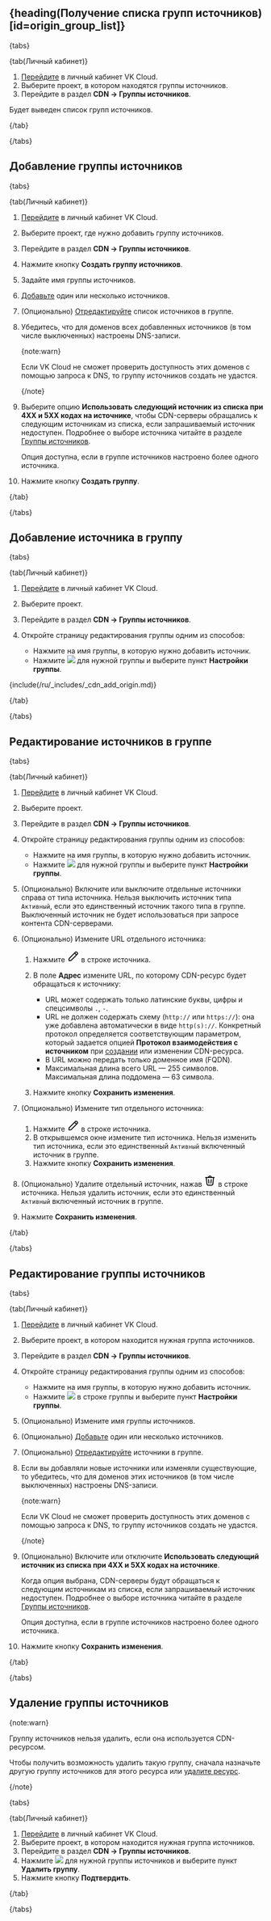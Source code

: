 ## {heading(Получение списка групп источников)[id=origin_group_list]}

{tabs}

{tab(Личный кабинет)}

1. [Перейдите](https://msk.cloud.vk.com/app/) в личный кабинет VK Cloud.
1. Выберите проект, в котором находятся группы источников.
1. Перейдите в раздел **CDN → Группы источников**.

Будет выведен список групп источников.

{/tab}

{/tabs}

## Добавление группы источников

{tabs}

{tab(Личный кабинет)}

1. [Перейдите](https://msk.cloud.vk.com/app/) в личный кабинет VK Cloud.
1. Выберите проект, где нужно добавить группу источников.
1. Перейдите в раздел **CDN → Группы источников**.
1. Нажмите кнопку **Создать группу источников**.
1. Задайте имя группы источников.
1. [Добавьте](#dobavlenie_istochnika_v_gruppu) один или несколько источников.
1. (Опционально) [Отредактируйте](#redaktirovanie_istochnikov_v_gruppe) список источников в группе.
1. Убедитесь, что для доменов всех добавленных источников (в том числе выключенных) настроены DNS-записи.

   {note:warn}

   Если VK Cloud не сможет проверить доступность этих доменов с помощью запроса к DNS, то группу источников создать не удастся.

   {/note}

1. Выберите опцию **Использовать следующий источник из списка при 4XX и 5XX кодах на источнике**, чтобы CDN-серверы обращались к следующим источникам из списка, если запрашиваемый источник недоступен. Подробнее о выборе источника читайте в разделе [Группы источников](../../concepts/origin-groups).

   Oпция доступна, если в группе источников настроено более одного источника.

1. Нажмите кнопку **Создать группу**.

{/tab}

{/tabs}

## Добавление источника в группу

{tabs}

{tab(Личный кабинет)}

1. [Перейдите](https://msk.cloud.vk.com/app/) в личный кабинет VK Cloud.
1. Выберите проект.
1. Перейдите в раздел **CDN → Группы источников**.
1. Откройте страницу редактирования группы одним из способов:

   - Нажмите на имя группы, в которую нужно добавить источник.
   - Нажмите ![ ](/ru/assets/more-icon.svg "inline") для нужной группы и выберите пункт **Настройки группы**.

{include(/ru/_includes/_cdn_add_origin.md)}

{/tab}

{/tabs}

## Редактирование источников в группе

{tabs}

{tab(Личный кабинет)}

1. [Перейдите](https://msk.cloud.vk.com/app/) в личный кабинет VK Cloud.
1. Выберите проект.
1. Перейдите в раздел **CDN → Группы источников**.
1. Откройте страницу редактирования группы одним из способов:

   - Нажмите на имя группы, в которую нужно добавить источник.
   - Нажмите ![ ](/ru/assets/more-icon.svg "inline") для нужной группы и выберите пункт **Настройки группы**.

1. (Опционально) Включите или выключите отдельные источники справа от типа источника. Нельзя выключить источник типа `Активный`, если это единственный источник такого типа в группе. Выключенный источник не будет использоваться при запросе контента CDN-серверами.

1. (Опционально) Измените URL отдельного источника:

   1. Нажмите ![pencil-icon](./assets/pencil-icon.svg "inline") в строке источника.
   1. В поле **Адрес** измените URL, по которому CDN-ресурс будет обращаться к источнику:

      - URL может содержать только латинские буквы, цифры и спецсимволы `.`, `-`.
      - URL не должен содержать схему (`http://` или `https://`): она уже добавлена автоматически в виде `http(s)://`. Конкретный протокол определяется соответствующим параметром, который задается опцией **Протокол взаимодействия с источником** при [создании](../create-resource) или изменении CDN-ресурса.
      - В URL можно передать только доменное имя (FQDN).
      - Максимальная длина всего URL — 255 символов. Максимальная длина поддомена — 63 символа.

   1. Нажмите кнопку **Сохранить изменения**.

1. (Опционально) Измените тип отдельного источника:

   1. Нажмите ![pencil-icon](./assets/pencil-icon.svg "inline") в строке источника.
   1. В открывшемся окне измените тип источника. Нельзя изменить тип источника, если это единственный `Активный` включенный источник в группе.
   1. Нажмите кнопку **Сохранить изменения**.

1. (Опционально) Удалите отдельный источник, нажав ![trash-icon](./assets/trash-icon.svg "inline") в строке источника. Нельзя удалить источник, если это единственный `Активный` включенный источник в группе.

1. Нажмите **Сохранить изменения**.

{/tab}

{/tabs}

## Редактирование группы источников

{tabs}

{tab(Личный кабинет)}

1. [Перейдите](https://msk.cloud.vk.com/app/) в личный кабинет VK Cloud.
1. Выберите проект, в котором находится нужная группа источников.
1. Перейдите в раздел **CDN → Группы источников**.
1. Откройте страницу редактирования группы одним из способов:

   - Нажмите на имя группы, в которую нужно добавить источник.
   - Нажмите ![ ](/ru/assets/more-icon.svg "inline") в строке группы и выберите пункт **Настройки группы**.

1. (Опционально) Измените имя группы источников.
1. (Опционально) [Добавьте](#dobavlenie_istochnika_v_gruppu) один или несколько источников.
1. (Опционально) [Отредактируйте](#redaktirovanie_istochnikov_v_gruppe) источники в группе.
1. Если вы добавляли новые источники или изменяли существующие, то убедитесь, что для доменов этих источников (в том числе выключенных) настроены DNS-записи.

   {note:warn}

   Если VK Cloud не сможет проверить доступность этих доменов с помощью запроса к DNS, то группу источников создать не удастся.

   {/note}

1. (Опционально) Включите или отключите **Использовать следующий источник из списка при 4XX и 5XX кодах на источнике**.

   Когда опция выбрана, CDN-серверы будут обращаться к следующим источникам из списка, если запрашиваемый источник недоступен. Подробнее о выборе источника читайте в разделе [Группы источников](../../concepts/origin-groups).

   Oпция доступна, если в группе источников настроено более одного источника.

1. Нажмите кнопку **Сохранить изменения**.

{/tab}

{/tabs}

## Удаление группы источников

{note:warn}

Группу источников нельзя удалить, если она используется CDN-ресурсом.

Чтобы получить возможность удалить такую группу, сначала назначьте другую группу источников для этого ресурса или [удалите ресурс](../delete-resource).

{/note}

{tabs}

{tab(Личный кабинет)}

1. [Перейдите](https://msk.cloud.vk.com/app/) в личный кабинет VK Cloud.
1. Выберите проект, в котором находится нужная группа источников.
1. Перейдите в раздел **CDN → Группы источников**.
1. Нажмите ![ ](/ru/assets/more-icon.svg "inline") для нужной группы источников и выберите пункт **Удалить группу**.
1. Нажмите кнопку **Подтвердить**.

{/tab}

{/tabs}
